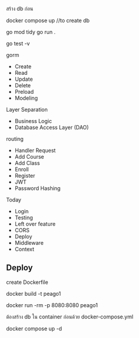  สร้าง db ก่อน

docker compose up //to create db

go mod tidy
go run .


go test -v


gorm 
- Create
- Read
- Update
- Delete
- Preload
- Modeling

Layer Separation
- Business Logic
- Database Access Layer (DAO)

routing
- Handler Request
- Add Course
- Add Class
- Enroll
- Register
- JWT
- Password Hashing


Today
- Login
- Testing
- Left over feature
- CORS
- Deploy
- Middleware
- Context




## Deploy

create Dockerfile

docker build -t peago1

docker run -rm -p 8080:8080 peago1

ต้องสร้าง db ใน container ก่อนด้วย docker-compose.yml

docker compose up -d